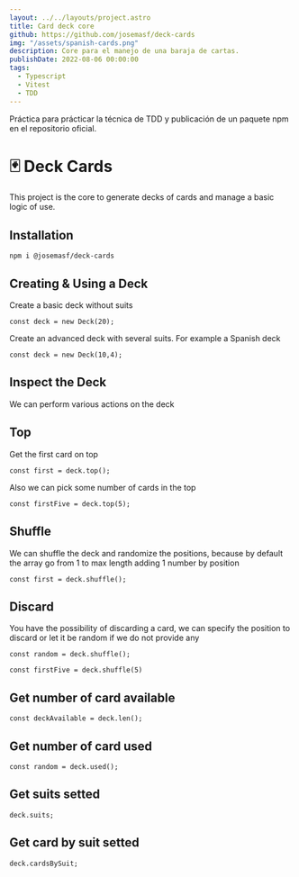 ```yaml
---
layout: ../../layouts/project.astro
title: Card deck core
github: https://github.com/josemasf/deck-cards
img: "/assets/spanish-cards.png"
description: Core para el manejo de una baraja de cartas.
publishDate: 2022-08-06 00:00:00
tags:
  - Typescript
  - Vitest
  - TDD
---
```


Práctica para prácticar la técnica de TDD y publicación de un paquete npm en el repositorio oficial.

# 🃏 Deck Cards

This project is the core to generate decks of cards and manage a basic logic of use.

## Installation

```
npm i @josemasf/deck-cards
```

## Creating & Using a Deck

Create a basic deck without suits

```
const deck = new Deck(20);
```

Create an advanced deck with several suits. For example a Spanish deck

```
const deck = new Deck(10,4);
```

## Inspect the Deck

We can perform various actions on the deck

## Top

Get the first card on top

```
const first = deck.top();
```

Also we can pick some number of cards in the top

```
const firstFive = deck.top(5);
```

## Shuffle

We can shuffle the deck and randomize the positions, because by default the array go from 1 to max length adding 1 number by position

```
const first = deck.shuffle();
```

## Discard

You have the possibility of discarding a card, we can specify the position to discard or let it be random if we do not provide any

```
const random = deck.shuffle();

const firstFive = deck.shuffle(5)
```

## Get number of card available

```
const deckAvailable = deck.len();
```

## Get number of card used

```
const random = deck.used();
```

## Get suits setted

```
deck.suits;
```

## Get card by suit setted

```
deck.cardsBySuit;
```
